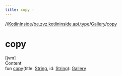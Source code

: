 ```yaml
---
title: copy -
---
```

//[KotlinInside](../../index.md)/[be.zvz.kotlininside.api.type](../index.md)/[Gallery](index.md)/[copy](copy.md)



# copy  
[jvm]  
Content  
fun [copy](copy.md)(title: [String](https://kotlinlang.org/api/latest/jvm/stdlib/kotlin/-string/index.html), id: [String](https://kotlinlang.org/api/latest/jvm/stdlib/kotlin/-string/index.html)): [Gallery](index.md)  



